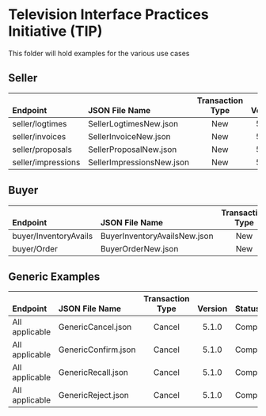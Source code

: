 # Television Interface Practices Initiative (TIP)

This folder will hold examples for the various use cases

## Seller
| <br>**Endpoint** | <br>**JSON File Name** | **Transaction<br>Type** | <br>**Version**|<br>**Status** |
|:---|:---|:---:|:---:|:---|
|seller/logtimes|SellerLogtimesNew.json|New|5.1.0|Complete|
|seller/invoices|SellerInvoiceNew.json|New|5.1.0|Complete|
|seller/proposals|SellerProposalNew.json|New|5.1.0|Complete|
|seller/impressions|SellerImpressionsNew.json|New|5.1.0|Complete|

## Buyer
| <br>**Endpoint** | <br>**JSON File Name** | **Transaction<br>Type** | <br>**Version**|<br>**Status** |
|:---|:---|:---:|:---:|:---|
|buyer/InventoryAvails|BuyerInventoryAvailsNew.json|New|5.1.0|Complete|
|buyer/Order|BuyerOrderNew.json|New|5.1.0|Complete|

## Generic Examples
| <br>**Endpoint** | <br>**JSON File Name** | **Transaction<br>Type** | <br>**Version**|<br>**Status** |
|:---|:---|:---:|:---:|:---|
|All applicable|GenericCancel.json|Cancel|5.1.0|Complete|
|All applicable|GenericConfirm.json|Cancel|5.1.0|Complete|
|All applicable|GenericRecall.json|Cancel|5.1.0|Complete|
|All applicable|GenericReject.json|Cancel|5.1.0|Complete|

